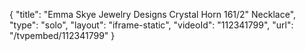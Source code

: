 {
    "title": "Emma Skye Jewelry Designs Crystal Horn 161\/2\" Necklace",
    "type": "solo",
    "layout": "iframe-static",
    "videoId": "112341799",
    "url": "\/tvpembed\/112341799"
}